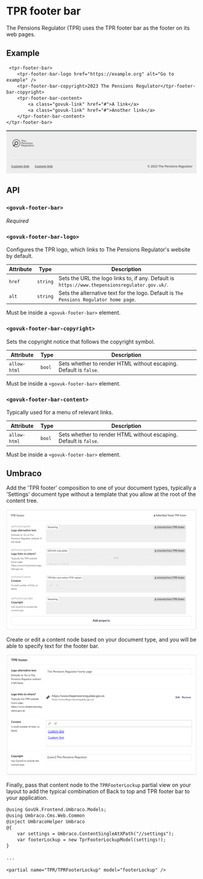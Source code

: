 # TPR footer bar

The Pensions Regulator (TPR) uses the TPR footer bar as the footer on its web pages.

## Example

```razor
 <tpr-footer-bar>
    <tpr-footer-bar-logo href="https://example.org" alt="Go to example" />
    <tpr-footer-bar-copyright>2023 The Pensions Regulator</tpr-footer-bar-copyright>
    <tpr-footer-bar-content>
        <a class="govuk-link" href="#">A link</a>
        <a class="govuk-link" href="#">Another link</a>
    </tpr-footer-bar-content>
</tpr-footer-bar>
```

![TPR footer bar](../images/tpr-footer-bar.png)

## API

### `<govuk-footer-bar>`

_Required_

### `<govuk-footer-bar-logo>`

Configures the TPR logo, which links to The Pensions Regulator's website by default.

| Attribute | Type     | Description                                                                                    |
| --------- | -------- | ---------------------------------------------------------------------------------------------- |
| `href`    | `string` | Sets the URL the logo links to, if any. Default is `https://www.thepensionsregulator.gov.uk/`. |
| `alt`     | `string` | Sets the alternative text for the logo. Default is `The Pensions Regulator home page`.         |

Must be inside a `<govuk-footer-bar>` element.

### `<govuk-footer-bar-copyright>`

Sets the copyright notice that follows the copyright symbol.

| Attribute    | Type   | Description                                                       |
| ------------ | ------ | ----------------------------------------------------------------- |
| `allow-html` | `bool` | Sets whether to render HTML without escaping. Default is `false`. |

Must be inside a `<govuk-footer-bar>` element.

### `<govuk-footer-bar-content>`

Typically used for a menu of relevant links.

| Attribute    | Type   | Description                                                       |
| ------------ | ------ | ----------------------------------------------------------------- |
| `allow-html` | `bool` | Sets whether to render HTML without escaping. Default is `false`. |

Must be inside a `<govuk-footer-bar>` element.

## Umbraco

Add the 'TPR footer' composition to one of your document types, typically a 'Settings' document type without a template that you allow at the root of the content tree.

![TPR footer bar composition added to a document type](/docs/images/tpr-footer-bar-umbraco-document-type.png)

Create or edit a content node based on your document type, and you will be able to specify text for the footer bar.

![Editing TPR footer bar content](/docs/images/tpr-footer-bar-umbraco-content.png)

Finally, pass that content node to the `TPRFooterLockup` partial view on your layout to add the typical combination of Back to top and TPR footer bar to your application.

```razor
@using GovUk.Frontend.Umbraco.Models;
@using Umbraco.Cms.Web.Common
@inject UmbracoHelper Umbraco
@{
    var settings = Umbraco.ContentSingleAtXPath("//settings");
    var footerLockup = new TprFooterLockupModel(settings!);
}

...

<partial name="TPR/TPRFooterLockup" model="footerLockup" />
```
